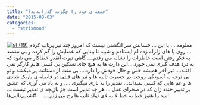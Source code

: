 ```yaml
---
title: "جمعه ی خود را چگونه گذراندید؟"
date: "2015-08-03"
categories: 
  - "strixmood"
---
```


[![st (19)](http://localhost/wp-content/uploads/2015/08/st-19.jpg)](http://localhost/wp-content/uploads/2015/08/st-19.jpg) معلومه.... با این ... حسابش سر انگشتی نیست که امروز چند تیر پرتاب کردم ... روی پا های زلزله زده ام ایستادم و شبیه نا بینایی که عصایش را گم کرده و بی مقصد به فکر رفتن است خاطرات را نشانه می رفتم.... گاهی تیرت آنقدر خطاکار می شود که به درد هدف گیری نمی خورد....این دارت ها به هیچ جای تسکین بی کسی هایم کارگر نمی افتند.... تیر آخر همیشه حس و حال خودش را دارد.... بی منت از دستانت پر میکشد و تو بی توجه به آسودگی روحت در حسرت ثانیه ها و تیر های قبلی در فاصله ی باریک شادی ها و غم هایی که کسی نمیداند... تقدیر را به بازی میگیری .... و به یاد می آوری که عشق بر تدبیر خندد زان که در صحرای عقل ... هر چه تدبیر است جز بازیچه ی تقدیر نیست.... امید را هنوز خط به خط لا به لای تولد ثانیه ها رج می زنم....     #شب\_ناله\_ها
